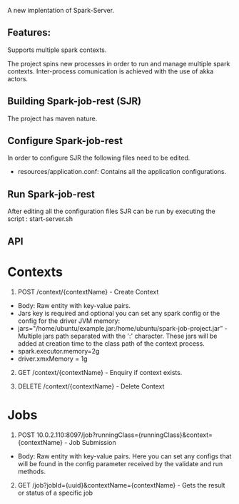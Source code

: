 A new implentation of Spark-Server.

## Features:

Supports multiple spark contexts.

The project spins new processes in order to run and manage multiple spark contexts. Inter-process comunication is achieved with the use of akka actors.

## Building Spark-job-rest (SJR)

The project has maven nature.

## Configure Spark-job-rest

In order to configure SJR the following files need to be edited.

* resources/application.conf: Contains all the application configurations.

## Run Spark-job-rest

After editing all the configuration files SJR can be run by executing the script : start-server.sh

## API

# Contexts

1. POST /context/{contextName}  -  Create Context
  * Body:  Raw entity with key-value pairs. 
  * Jars key is required and optional you can set any spark config or the config for the driver JVM memory:
  * jars="/home/ubuntu/example.jar:/home/ubuntu/spark-job-project.jar” - Multiple jars path separated with the ':'   character. These jars will be added at creation time to the class path of the context process.
  * spark.executor.memory=2g
  * driver.xmxMemory = 1g

2.  GET /context/{contextName}  -  Enquiry if context exists. 

3. DELETE /context/{contextName}  -  Delete Context

# Jobs

1. POST 10.0.2.110:8097/job?runningClass={runningClass}&context={contextName}  - Job Submission 
  * Body:  Raw entity with key-value pairs. Here you can set any configs that will be found in the config parameter received by the validate and run methods.

2. GET /job?jobId={uuid}&contextName={contextName} - Gets the result or status of a specific job
